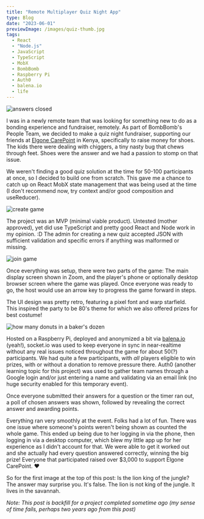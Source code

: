 ```yaml
---
title: "Remote Multiplayer Quiz Night App"
type: Blog
date: "2023-06-01"
previewImage: /images/quiz-thumb.jpg
tags:
  - React
  - "Node.js"
  - JavaScript
  - TypeScript
  - MobX
  - BombBomb
  - Raspberry Pi
  - Auth0
  - balena.io
  - life
---
```


![answers closed](images/answers-closed.jpg)

I was in a newly remote team that was looking for something new to do as a bonding experience and fundraiser, remotely. As part of BombBomb's People Team, we decided to make a quiz night fundraiser, supporting our friends at [Elgone CarePoint](https://www.hopechest.org/carepoints/mt-elgone/) in Kenya, specifically to raise money for shoes. The kids there were dealing with chiggers, a tiny nasty bug that chews through feet. Shoes were the answer and we had a passion to stomp on that issue.

We weren't finding a good quiz solution at the time for 50-100 participants at once, so I decided to build one from scratch. This gave me a chance to catch up on React MobX state management that was being used at the time (I don't recommend now, try context and/or good composition and useReducer).

![create game](images/create-game.jpg)

The project was an MVP (minimal viable product). Untested (mother approved), yet did use TypeScript and pretty good React and Node work in my opinion. :D The admin for creating a new quiz accepted JSON with sufficient validation and specific errors if anything was malformed or missing.

![join game](images/join-game.jpg)

Once everything was setup, there were two parts of the game: The main display screen shown in Zoom, and the player's phone or optionally desktop browser screen where the game was played. Once everyone was ready to go, the host would use an arrow key to progress the game forward in steps.

The UI design was pretty retro, featuring a pixel font and warp starfield. This inspired the party to be 80's theme for which we also offered prizes for best costume!

![how many donuts in a baker's dozen](images/donuts.jpg)

Hosted on a Raspberry Pi, deployed and anonymized a bit via [balena.io](https://www.balena.io/) (yeah!), socket.io was used to keep everyone in sync in near-realtime without any real issues noticed throughout the game for about 50(?) participants. We had quite a few participants, with _all_ players eligible to win prizes, with or without a donation to remove pressure there. Auth0 (another learning topic for this project) was used to gather team names through a Google login and/or just entering a name and validating via an email link (no huge security enabled for this temporary event).

Once everyone submitted their answers for a question or the timer ran out, a poll of chosen answers was shown, followed by revealing the correct answer and awarding points.

Everything ran very smoothly at the event. Folks had a lot of fun. There was one issue where someone's points weren't being shown as counted the whole game. This ended up being due to her logging in via the phone, then logging in via a desktop computer, which blew my little app up for her experience as I didn't account for that. We were able to get it worked out and she actually had every question answered correctly, winning the big prize! Everyone that participated raised over $3,000 to support Elgone CarePoint. ❤️

So for the first image at the top of this post: Is the lion king of the jungle? The answer may surprise you. It's false. The lion is not king of the jungle. It lives in the savannah.

_Note: This post is backfill for a project completed sometime ago (my sense of time fails, perhaps two years ago from this post)_
